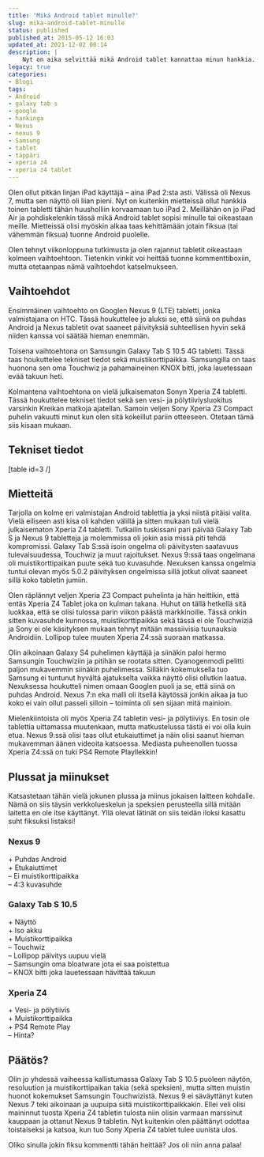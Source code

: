 ```yaml
---
title: 'Mikä Android tablet minulle?'
slug: mika-android-tablet-minulle
status: published
published_at: 2015-05-12 16:03
updated_at: 2021-12-02 08:14
description: |
    Nyt on aika selvittää mikä Android tablet kannattaa minun hankkia. Sen pitää sopia nörtille ja miksi ei muullekkin talouden jäsenille.
legacy: true
categories:
- Blogi
tags:
- Android
- galaxy tab s
- google
- hankinga
- Nexus
- nexus 9
- Samsung
- tablet
- täppäri
- xperia z4
- xperia z4 tablet
---
```


<p>Olen ollut pitkän linjan iPad käyttäjä &#8211; aina iPad 2:sta asti. Välissä oli Nexus 7, mutta sen näyttö oli liian pieni. Nyt on kuitenkin mietteissä ollut hankkia toinen tabletti tähän huusholliin korvaamaan tuo iPad 2. Meillähän on jo iPad Air ja pohdiskelenkin tässä mikä Android tablet sopisi minulle tai oikeastaan meille. Mietteissä olisi myöskin alkaa taas kehittämään jotain fiksua (tai vähemmän fiksua) tuonne Android puolelle.</p>
<p>Olen tehnyt viikonloppuna tutkimusta ja olen rajannut tabletit oikeastaan kolmeen vaihtoehtoon. Tietenkin vinkit voi heittää tuonne kommenttiboxiin, mutta otetaanpas nämä vaihtoehdot katselmukseen.</p>
<h2>Vaihtoehdot</h2>
<p>Ensimmäinen vaihtoehto on Googlen Nexus 9 (LTE) tabletti, jonka valmistajana on HTC. Tässä houkuttelee jo aluksi se, että siinä on puhdas Android ja Nexus tabletit ovat saaneet päivityksiä suhteellisen hyvin sekä niiden kanssa voi säätää hieman enemmän.</p>
<p>Toisena vaihtoehtona on Samsungin Galaxy Tab S 10.5 4G tabletti. Tässä taas houkuttelee tekniset tiedot sekä muistikorttipaikka. Samsungilla on taas huonona sen oma Touchwiz ja pahamaineinen KNOX bitti, joka lauetessaan evää takuun heti.</p>
<p>Kolmantena vaihtoehtona on vielä julkaisematon Sonyn Xperia Z4 tabletti. Tässä houkuttelee tekniset tiedot sekä sen vesi- ja pölytiiviysluokitus varsinkin Kreikan matkoja ajatellan. Samoin veljen Sony Xperia Z3 Compact puhelin vakuutti minut kun olen sitä kokeillut pariin otteeseen. Otetaan tämä siis kisaan mukaan.</p>
<h2>Tekniset tiedot</h2>
<p>[table id=3 /]</p>
<h2>Mietteitä</h2>
<p>Tarjolla on kolme eri valmistajan Android tablettia ja yksi niistä pitäisi valita. Vielä eiliseen asti kisa oli kahden välillä ja sitten mukaan tuli vielä julkaisematon Xperia Z4 tabletti. Tutkailin tuskissani pari päivää Galaxy Tab S ja Nexus 9 tabletteja ja molemmissa oli jokin asia missä piti tehdä kompromissi. Galaxy Tab S:ssä isoin ongelma oli päivitysten saatavuus tulevaisuudessa, Touchwiz ja muut rajoitukset. Nexus 9:ssä taas ongelmana oli muistikorttipaikan puute sekä tuo kuvasuhde. Nexuksen kanssa ongelmia tuntui olevan myös 5.0.2 päivityksen ongelmissa sillä jotkut olivat saaneet sillä koko tabletin jumiin.</p>
<p>Olen räplännyt veljen Xperia Z3 Compact puhelinta ja hän heittikin, että entäs Xperia Z4 Tablet joka on kulman takana. Huhut on tällä hetkellä sitä luokkaa, että se olisi tulossa parin viikon päästä markkinoille. Tässä onkin sitten kuvasuhde kunnossa, muistikorttipaikka sekä tässä ei ole Touchwiziä ja Sony ei ole käsityksen mukaan tehnyt mitään massiivisia tuunauksia Androidiin. Lollipop tulee muuten Xperia Z4:ssä suoraan matkassa.</p>
<p>Olin aikoinaan Galaxy S4 puhelimen käyttäjä ja siinäkin paloi hermo Samsungin Touchwiziin ja pitihän se rootata sitten. Cyanogenmodi pelitti paljon mukavemmin siinäkin puhelimessa. Silläkin kokemuksella tuo Samsung ei tuntunut hyvältä ajatukselta vaikka näyttö olisi ollutkin laatua. Nexuksessa houkutteli nimen omaan Googlen puoli ja se, että siinä on puhdas Android. Nexus 7:n eka malli oli itsellä käytössä jonkin aikaa ja tuo koko ei vain ollut passeli silloin &#8211; toiminta oli sen sijaan mitä mainioin.</p>
<p>Mielenkiintoista oli myös Xperia Z4 tabletin vesi- ja pölytiiviys. En tosin ole tablettia uittamassa muutenkaan, mutta matkustelussa tästä ei voi olla kuin etua. Nexus 9:ssä olisi taas ollut etukaiuttimet ja näin olisi saanut hieman mukavemman äänen videoita katsoessa. Mediasta puheenollen tuossa Xperia Z4:ssä on tuki PS4 Remote Playllekkin!</p>
<h2>Plussat ja miinukset</h2>
<p>Katsastetaan tähän vielä jokunen plussa ja miinus jokaisen laitteen kohdalle. Nämä on siis täysin verkkolueskelun ja speksien perusteella sillä mitään laitetta en ole itse käyttänyt. Yllä olevat lätinät on siis teidän iloksi kasattu suht fiksuksi listaksi!</p>
<h3>Nexus 9</h3>
<p>+ Puhdas Android<br />
+ Etukaiuttimet<br />
&#8211; Ei muistikorttipaikka<br />
&#8211; 4:3 kuvasuhde</p>
<h3>Galaxy Tab S 10.5</h3>
<p>+ Näyttö<br />
+ Iso akku<br />
+ Muistikorttipaikka<br />
&#8211; Touchwiz<br />
&#8211; Lollipop päivitys uupuu vielä<br />
&#8211; Samsungin oma bloatware jota ei saa poistettua<br />
&#8211; KNOX bitti joka lauetessaan hävittää takuun</p>
<h3>Xperia Z4</h3>
<p>+ Vesi- ja pölytiivis<br />
+ Muistikorttipaikka<br />
+ PS4 Remote Play<br />
&#8211; Hinta?</p>
<h2>Päätös?</h2>
<p>Olin jo yhdessä vaiheessa kallistumassa Galaxy Tab S 10.5 puoleen näytön, resoluution ja muistikorttipaikan takia (sekä speksien), mutta sitten muistin huonot kokemukset Samsungin Touchwizistä. Nexus 9 ei säväyttänyt kuten Nexus 7 teki aikoinaan ja uupuipa siitä muistikorttipaikkakin. Ellei veli olisi maininnut tuosta Xperia Z4 tabletin tulosta niin olisin varmaan marssinut kauppaan ja ottanut Nexus 9 tabletin. Nyt kuitenkin olen päättänyt odottaa toistaiseksi ja katsoa, kun tuo Sony Xperia Z4 tablet tulee uunista ulos.</p>
<p>Oliko sinulla jokin fiksu kommentti tähän heittää? Jos oli niin anna palaa!</p>